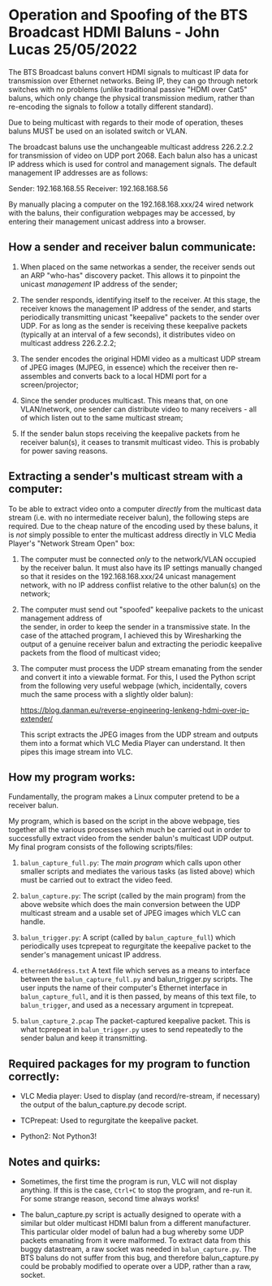 Operation and Spoofing of the BTS Broadcast HDMI Baluns - John Lucas 25/05/2022
===============================================================================

The BTS Broadcast baluns convert HDMI signals to multicast IP data for transmission over Ethernet
networks. Being IP, they can go through netork switches with no problems (unlike traditional
passive "HDMI over Cat5" baluns, which only change the physical transmission medium, rather
than re-encoding the signals to follow a totally different standard).

Due to being multicast with regards to their mode of operation, theses baluns MUST be used on
an isolated switch or VLAN.

The broadcast baluns use the unchangeable multicast address 226.2.2.2 for transmission of video 
on UDP port 2068. Each balun also has a unicast IP address which is used for control and 
management signals. The default management IP addresses are as follows:

Sender: 192.168.168.55
Receiver: 192.168.168.56

By manually placing a computer on the 192.168.168.xxx/24 wired network with the baluns, their
configuration webpages may be accessed, by entering their management unicast address into a browser.


How a sender and receiver balun communicate:
--------------------------------------------

1. When placed on the same networkas a sender, the receiver sends out an ARP "who-has" discovery
   packet. This allows it to pinpoint the unicast _management_ IP address of the sender;

2. The sender responds, identifying itself to the receiver. At this stage, the receiver knows the
   management IP address of the sender, and starts periodically transmitting unicast "keepalive"
   packets to the sender over UDP. For as long as the sender is receiving these keepalive
   packets (typically at an interval of a few seconds), it distributes video on multicast
   address 226.2.2.2;

3. The sender encodes the original HDMI video as a multicast UDP stream of JPEG images 
   (MJPEG, in essence) which the receiver then re-assembles and converts back to a local HDMI 
   port for a screen/projector;
   
4. Since the sender produces multicast. This means that, on one VLAN/network, one sender can
   distribute video to many receivers - all of which listen out to the same multicast stream;
   
5. If the sender balun stops receiving the keepalive packets from he receiver balun(s), it ceases
   to transmit multicast video. This is probably for power saving reasons.
   

Extracting a sender's multicast stream with a computer:
-------------------------------------------------------

To be able to extract video onto a computer _directly_ from the multicast data stream (i.e. with
no intermediate receiver balun), the following steps are required. Due to the cheap nature of the
encoding used by these baluns, it is _not_ simply possible to enter the multicast address directly
in VLC Media Player's "Network Stream Open" box:

1. The computer must be connected _only_ to the network/VLAN occupied by the receiver balun. It
   must also have its IP settings manually changed so that it resides on the 192.168.168.xxx/24
   unicast management network, with no IP address conflist relative to the other balun(s) on the
   network;
   
2. The computer must send out "spoofed" keepalive packets to the unicast management address of   
   the sender, in order to keep the sender in a transmissive state. In the case of the attached
   program, I achieved this by Wiresharking the output of a genuine receiver balun and extracting
   the periodic keepalive packets from the flood of multicast video;
   
3. The computer must process the UDP stream emanating from the sender and convert it into a
   viewable format. For this, I used the Python script from the following very useful webpage
   (which, incidentally, covers much the same process with a slightly older balun):
   
   https://blog.danman.eu/reverse-engineering-lenkeng-hdmi-over-ip-extender/
   
   This script extracts the JPEG images from the UDP stream and outputs them into a format
   which VLC Media Player can understand. It then pipes this image stream into VLC.
   

How my program works:
---------------------

Fundamentally, the program makes a Linux computer pretend to be a receiver balun.

My program, which is based on the script in the above webpage, ties together all the various
processes which much be carried out in order to successfully extract video from the sender
balun's multicast UDP output. My final program consists of the following scripts/files:

1. `balun_capture_full.py`:	The _main program_ which calls upon other smaller scripts
				and mediates the various tasks (as listed above) which must be
				carried out to extract the video feed.
				
2. `balun_capture.py`:		The script (called by the main program) 
				from the above website which does the main
				conversion between the UDP multicast stream and a usable set
				of JPEG images which VLC can handle.
				
3. `balun_trigger.py`:		A script (called by `balun_capture_full`)
				which periodically uses tcprepeat to regurgitate the
				keepalive packet to the sender's management unicast IP address.

4. `ethernetAddress.txt`	A text file which serves as a means to interface between the
				`balun_capture_full.py` and balun_trigger.py scripts. The user
				inputs the name of their computer's Ethernet interface in
				`balun_capture_full`, and it is then passed, by means of this
				text file, to `balun_trigger`, and used as a necessary argument
				in tcprepeat.

5. `balun_capture_2.pcap`	The packet-captured keepalive packet. This is what tcprepeat
				in `balun_trigger.py` uses to send repeatedly to the sender balun 
				and keep it transmitting.
   

Required packages for my program to function correctly:
-------------------------------------------------------

- VLC Media player:	Used to display (and record/re-stream, if necessary) the output of the
			balun_capture.py decode script.
			
- TCPrepeat:		Used to regurgitate the keepalive packet.

- Python2:		Not Python3!


Notes and quirks:
-----------------

- Sometimes, the first time the program is run, VLC will not display anything. If this is the
  case, `Ctrl+C` to stop the program, and re-run it. For some strange reason, second time
  always works!
  
- The balun_capture.py script is actually designed to operate with a similar but older multicast HDMI 
  balun from a different manufacturer. This particular older model of balun had a bug whereby some UDP
  packets emanating from it were malformed. To extract data from this buggy datastream, a raw
  socket was needed in `balun_capture.py`. The BTS baluns do not suffer from this bug, and therefore
  balun_capture.py could be probably modified to operate over a UDP, rather than a raw, socket.







 
